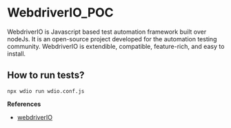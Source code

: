 # WebdriverIO_POC

WebdriverIO is Javascript based test automation framework built over nodeJs. It is an open-source project developed for the automation testing community. WebdriverIO is extendible, compatible, feature-rich, and easy to install.



 ## How to run tests?
 
    npx wdio run wdio.conf.js 


__References__ 
* [webdriverIO ](https://webdriver.io/)
